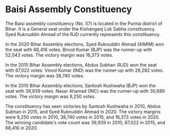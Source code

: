 # Baisi Assembly Constituency

The Baisi assembly constituency (No. 57) is located in the Purnia district of Bihar. It is a General seat under the Kishanganj Lok Sabha constituency. Syed Ruknuddin Ahmad of the RJD currently represents this constituency.

In the 2020 Bihar Assembly elections, Syed Ruknuddin Ahmad (AIMIM) won the seat with 68,416 votes. Binod Kumar (BJP) was the runner-up with 52,043 votes. The victory margin was 16,373 votes.

In the 2015 Bihar Assembly elections, Abdus Subhan (RJD) won the seat with 67,022 votes. Vinod Kumar (IND) was the runner-up with 28,282 votes. The victory margin was 38,740 votes.

In the 2010 Bihar Assembly elections, Santosh Kushwaha (BJP) won the seat with 39,939 votes. Nasar Ahamad (INC) was the runner-up with 30,689 votes. The victory margin was 9,250 votes.

The constituency has seen victories by Santosh Kushwaha in 2010, Abdus Subhan in 2015, and Syed Ruknuddin Ahmad in 2020. The victory margins were 9,250 votes in 2010, 38,740 votes in 2015, and 16,373 votes in 2020. The winning candidate's vote count was 39,939 in 2010, 67,022 in 2015, and 68,416 in 2020.
